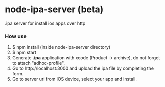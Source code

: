 node-ipa-server (beta)
===============

.ipa server for install ios apps over http

### How use

1. $ npm install (inside node-ipa-server directory)
2. $ npm start
4. Generate **.ipa** application with xcode (Product -> archive), do not forget to attach "adhoc-profile".
5. Go to http://localhost:3000 and upload the ipa file by completing the form.
6. Go to server url from iOS device, select your app and install.
